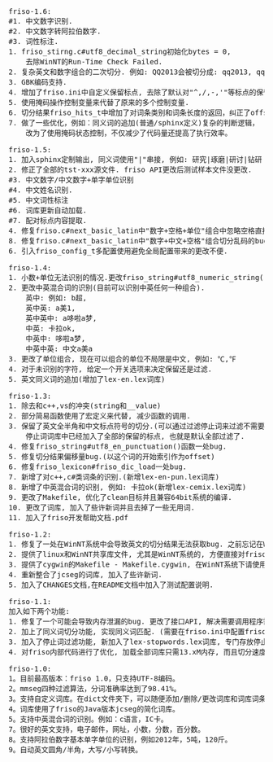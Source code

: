 <pre>
friso-1.6:
#1. 中文数字识别.
#2. 中文数字转阿拉伯数字.
#3. 词性标注.
1. friso_stirng.c#utf8_decimal_string初始化bytes = 0, 
	去除WinNT的Run-Time Check Failed.											-done
2. 复杂英文和数字组合的二次切分. 例如: QQ2013会被切分成: qq2013, qq, 2013.		-done
3. GBK编码支持.																	-done
4. 增加了friso.ini中自定义保留标点, 去除了默认对"^,/,-,'"等标点的保留.			-done
5. 使用掩码操作控制变量来代替了原来的多个控制变量.								-done
6. 切分结果friso_hits_t中增加了对词条类别和词条长度的返回，纠正了offset的误差。	-done
7. 做了一些优化，例如：同义词的追加(普通/sphinx定义)复杂的判断逻辑，
	改为了使用掩码状态控制，不仅减少了代码量还提高了执行效率。					-done

friso-1.5:
1. 加入sphinx定制输出, 同义词使用"|"串接, 例如: 研究|琢磨|研讨|钻研 生命
2. 修正了全部的tst-xxx源文件. friso API更改后测试样本文件没更改.
#3. 中文数字/中文数字+单字单位识别
#4. 中文姓名识别.
#5. 中文词性标注
#6. 词库更新自动加载.
#7. 配对标点内容提取.
4. 修复friso.c#next_basic_latin中"数字+空格+单位"组合中忽略空格直接组合数字和单位的bug
8. 修复friso.c#next_basic_latin中"数字+中文+空格"组合切分乱码的bug
6. 引入friso_config_t多配置使用避免全局配置带来的更改不便.

friso-1.4:
1. 小数+单位无法识别的情况.更改friso_string#utf8_numeric_string()函数.
2. 更改中英混合词的识别(目前可以识别中英任何一种组合).
	英中: 例如: b超,
	英中英: a美1,
	英中英中: a哆啦a梦,
	中英: 卡拉ok, 
	中英中: 哆啦a梦, 
	中英中英: 中文a美a
3. 更改了单位组合, 现在可以组合的单位不局限是中文, 例如: ℃,℉
4. 对于未识别的字符, 给定一个开关选项来决定保留还是过滤.
5. 英文同义词的追加(增加了lex-en.lex词库)	

friso-1.3:
1. 除去和c++,vs的冲突(string和__value)
2. 部分简易函数使用了宏定义来代替, 减少函数的调用.
3. 保留了英文全半角和中文标点符号的切分.(可以通过过滤停止词来过滤不需要的标点)
	停止词词库中已经加入了全部的保留的标点, 也就是默认全部过滤了.
4. 修复friso_string#utf8_en_punctuation()函数一处bug.
5. 修复切分结果偏移量bug.(以这个词的开始索引作为offset)
6. 修复friso_lexicon#friso_dic_load一处bug.
7. 新增了对c++,c#类词条的识别.(新增lex-en-pun.lex词库)
8. 新增了中英混合词的识别, 例如: 卡拉ok(新增lex-cemix.lex词库)
9. 更改了Makefile, 优化了clean目标并且兼容64bit系统的编译.
10. 更改了词库, 加入了些许新词并且去掉了一些无用词.
11. 加入了friso开发帮助文档.pdf

friso-1.2:
1. 修复了一处在WinNT系统中会导致英文的切分结果无法获取bug. 之前忘记在WinNT系统中测试了.
2. 提供了linux和WinNT共享库文件, 尤其是WinNT系统的, 方便直接对friso接口进行调用.
3. 提供了cygwin的Makefile - Makefile.cygwin, 在WinNT系统下请使用该Makefile来编译friso
4. 重新整合了jcseg的词库, 加入了些许新词.
5. 加入了CHANGES文档,在README文档中加入了测试配置说明.

friso-1.1:
加入如下两个功能:
1. 修复了一个可能会导致内存泄漏的bug. 更改了接口API, 解决需要调用程序需要自动释放内存的问题, 在friso_next内自动处理了, 详细可查看官方文档.
2. 加上了同义词切分功能, 实现同义词匹配. (需要在friso.ini中配置friso.add_syn=1)
3. 加入了停止词过滤功能, 新加入了lex-stopwords.lex词库, 专门存放停止词词库. 
4. 对friso内部代码进行了优化, 加载全部词库只需13.xM内存, 而且切分速度也提高了. 简易模式可达: 3.8M/sec, 复杂模式也接近了2.0M/sec.

friso-1.0:
1。目前最高版本：friso 1.0，只支持UTF-8编码。
2。mmseg四种过滤算法，分词准确率达到了98.41%。
3。支持自定义词库。在dict文件夹下，可以随便添加/删除/更改词库和词库词条，并且对词库进行了分类。
4。词库使用了friso的Java版本jcseg的简化词库。
5。支持中英混合词的识别。例如：c语言，IC卡。
7。很好的英文支持，电子邮件，网址，小数，分数，百分数。
8。支持阿拉伯数字基本单字单位的识别，例如2012年，5吨，120斤。
9。自动英文圆角/半角，大写/小写转换。
</pre>

